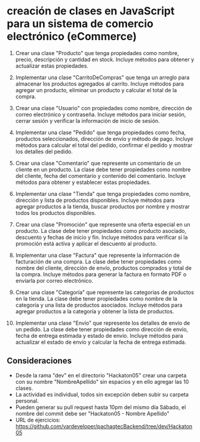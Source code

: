 # creación de clases en JavaScript para un sistema de comercio electrónico (eCommerce)

1. Crear una clase "Producto" que tenga propiedades como nombre, precio, descripción y cantidad en stock. Incluye métodos para obtener y actualizar estas propiedades.

2. Implementar una clase "CarritoDeCompras" que tenga un arreglo para almacenar los productos agregados al carrito. Incluye métodos para agregar un producto, eliminar un producto y calcular el total de la compra.

3. Crear una clase "Usuario" con propiedades como nombre, dirección de correo electrónico y contraseña. Incluye métodos para iniciar sesión, cerrar sesión y verificar la información de inicio de sesión.

4. Implementar una clase "Pedido" que tenga propiedades como fecha, productos seleccionados, dirección de envío y método de pago. Incluye métodos para calcular el total del pedido, confirmar el pedido y mostrar los detalles del pedido.

5. Crear una clase "Comentario" que represente un comentario de un cliente en un producto. La clase debe tener propiedades como nombre del cliente, fecha del comentario y contenido del comentario. Incluye métodos para obtener y establecer estas propiedades.

6. Implementar una clase "Tienda" que tenga propiedades como nombre, dirección y lista de productos disponibles. Incluye métodos para agregar productos a la tienda, buscar productos por nombre y mostrar todos los productos disponibles.

7. Crear una clase "Promoción" que represente una oferta especial en un producto. La clase debe tener propiedades como producto asociado, descuento y fechas de inicio y fin. Incluye métodos para verificar si la promoción está activa y aplicar el descuento al producto.

8. Implementar una clase "Factura" que represente la información de facturación de una compra. La clase debe tener propiedades como nombre del cliente, dirección de envío, productos comprados y total de la compra. Incluye métodos para generar la factura en formato PDF o enviarla por correo electrónico.

9. Crear una clase "Categoría" que represente las categorías de productos en la tienda. La clase debe tener propiedades como nombre de la categoría y una lista de productos asociados. Incluye métodos para agregar productos a la categoría y obtener la lista de productos.

10. Implementar una clase "Envío" que represente los detalles de envío de un pedido. La clase debe tener propiedades como dirección de envío, fecha de entrega estimada y estado de envío. Incluye métodos para actualizar el estado de envío y calcular la fecha de entrega estimada.

## Consideraciones

- Desde la rama "dev" en el directorio "Hackaton05" crear una carpeta con su nombre "NombreApellido" sin espacios y en ello agregar las 10 clases.
- La actividad es individual, todos sin excepción deben subir su carpeta personal.
- Pueden generar su pull request hasta 10pm del mismo día Sábado, el nombre del commit debe ser "Hackaton05 - Nombre Apellido"
- URL de ejercicios: https://github.com/vardeveloper/pachaqtecBackend/tree/dev/Hackaton05
